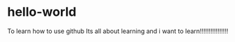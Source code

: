 # hello-world
To learn how to use github
Its all about learning and i want to learn!!!!!!!!!!!!!!!!
